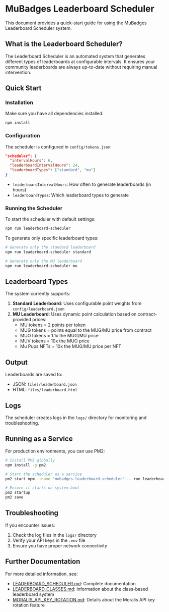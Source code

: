 # MuBadges Leaderboard Scheduler

This document provides a quick-start guide for using the MuBadges Leaderboard Scheduler system.

## What is the Leaderboard Scheduler?

The Leaderboard Scheduler is an automated system that generates different types of leaderboards at configurable intervals. It ensures your community leaderboards are always up-to-date without requiring manual intervention.

## Quick Start

### Installation

Make sure you have all dependencies installed:

```bash
npm install
```

### Configuration

The scheduler is configured in `config/tokens.json`:

```json
"scheduler": {
  "intervalHours": 6,
  "leaderboardIntervalHours": 24,
  "leaderboardTypes": ["standard", "mu"]
}
```

- `leaderboardIntervalHours`: How often to generate leaderboards (in hours)
- `leaderboardTypes`: Which leaderboard types to generate

### Running the Scheduler

To start the scheduler with default settings:

```bash
npm run leaderboard-scheduler
```

To generate only specific leaderboard types:

```bash
# Generate only the standard leaderboard
npm run leaderboard-scheduler standard

# Generate only the MU leaderboard
npm run leaderboard-scheduler mu
```

## Leaderboard Types

The system currently supports:

1. **Standard Leaderboard**: Uses configurable point weights from `config/leaderboard.json`
2. **MU Leaderboard**: Uses dynamic point calculation based on contract-provided prices:
   - MU tokens = 2 points per token
   - MUG tokens = points equal to the MUG/MU price from contract
   - MUO tokens = 1.1x the MUG/MU price
   - MUV tokens = 10x the MUO price
   - Mu Pups NFTs = 10x the MUG/MU price per NFT

## Output

Leaderboards are saved to:
- JSON: `files/leaderboard.json`
- HTML: `files/leaderboard.html`

## Logs

The scheduler creates logs in the `logs/` directory for monitoring and troubleshooting.

## Running as a Service

For production environments, you can use PM2:

```bash
# Install PM2 globally
npm install -g pm2

# Start the scheduler as a service
pm2 start npm --name "mubadges-leaderboard-scheduler" -- run leaderboard-scheduler

# Ensure it starts on system boot
pm2 startup
pm2 save
```

## Troubleshooting

If you encounter issues:

1. Check the log files in the `logs/` directory
2. Verify your API keys in the `.env` file
3. Ensure you have proper network connectivity

## Further Documentation

For more detailed information, see:
- [LEADERBOARD_SCHEDULER.md](./LEADERBOARD_SCHEDULER.md): Complete documentation
- [LEADERBOARD_CLASSES.md](./LEADERBOARD_CLASSES.md): Information about the class-based leaderboard system
- [MORALIS_API_KEY_ROTATION.md](./MORALIS_API_KEY_ROTATION.md): Details about the Moralis API key rotation feature
